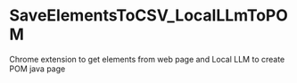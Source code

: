 # SaveElementsToCSV_LocalLLmToPOM
Chrome extension to get elements from web page and Local LLM to create POM java page
